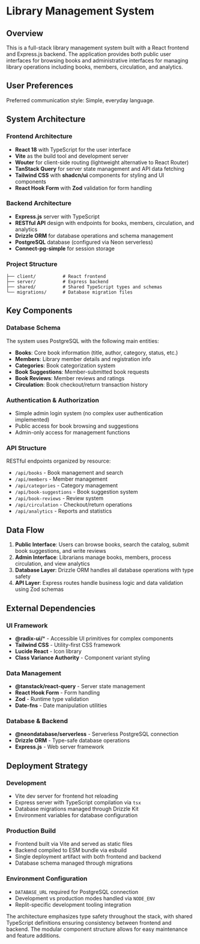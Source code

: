 # Library Management System

## Overview

This is a full-stack library management system built with a React frontend and Express.js backend. The application provides both public user interfaces for browsing books and administrative interfaces for managing library operations including books, members, circulation, and analytics.

## User Preferences

Preferred communication style: Simple, everyday language.

## System Architecture

### Frontend Architecture
- **React 18** with TypeScript for the user interface
- **Vite** as the build tool and development server
- **Wouter** for client-side routing (lightweight alternative to React Router)
- **TanStack Query** for server state management and API data fetching
- **Tailwind CSS** with **shadcn/ui** components for styling and UI components
- **React Hook Form** with **Zod** validation for form handling

### Backend Architecture
- **Express.js** server with TypeScript
- **RESTful API** design with endpoints for books, members, circulation, and analytics
- **Drizzle ORM** for database operations and schema management
- **PostgreSQL** database (configured via Neon serverless)
- **Connect-pg-simple** for session storage

### Project Structure
```
├── client/          # React frontend
├── server/          # Express backend
├── shared/          # Shared TypeScript types and schemas
└── migrations/      # Database migration files
```

## Key Components

### Database Schema
The system uses PostgreSQL with the following main entities:
- **Books**: Core book information (title, author, category, status, etc.)
- **Members**: Library member details and registration info
- **Categories**: Book categorization system
- **Book Suggestions**: Member-submitted book requests
- **Book Reviews**: Member reviews and ratings
- **Circulation**: Book checkout/return transaction history

### Authentication & Authorization
- Simple admin login system (no complex user authentication implemented)
- Public access for book browsing and suggestions
- Admin-only access for management functions

### API Structure
RESTful endpoints organized by resource:
- `/api/books` - Book management and search
- `/api/members` - Member management
- `/api/categories` - Category management
- `/api/book-suggestions` - Book suggestion system
- `/api/book-reviews` - Review system
- `/api/circulation` - Checkout/return operations
- `/api/analytics` - Reports and statistics

## Data Flow

1. **Public Interface**: Users can browse books, search the catalog, submit book suggestions, and write reviews
2. **Admin Interface**: Librarians manage books, members, process circulation, and view analytics
3. **Database Layer**: Drizzle ORM handles all database operations with type safety
4. **API Layer**: Express routes handle business logic and data validation using Zod schemas

## External Dependencies

### UI Framework
- **@radix-ui/*** - Accessible UI primitives for complex components
- **Tailwind CSS** - Utility-first CSS framework
- **Lucide React** - Icon library
- **Class Variance Authority** - Component variant styling

### Data Management
- **@tanstack/react-query** - Server state management
- **React Hook Form** - Form handling
- **Zod** - Runtime type validation
- **Date-fns** - Date manipulation utilities

### Database & Backend
- **@neondatabase/serverless** - Serverless PostgreSQL connection
- **Drizzle ORM** - Type-safe database operations
- **Express.js** - Web server framework

## Deployment Strategy

### Development
- Vite dev server for frontend hot reloading
- Express server with TypeScript compilation via `tsx`
- Database migrations managed through Drizzle Kit
- Environment variables for database configuration

### Production Build
- Frontend built via Vite and served as static files
- Backend compiled to ESM bundle via esbuild
- Single deployment artifact with both frontend and backend
- Database schema managed through migrations

### Environment Configuration
- `DATABASE_URL` required for PostgreSQL connection
- Development vs production modes handled via `NODE_ENV`
- Replit-specific development tooling integration

The architecture emphasizes type safety throughout the stack, with shared TypeScript definitions ensuring consistency between frontend and backend. The modular component structure allows for easy maintenance and feature additions.